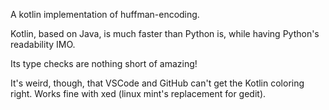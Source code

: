A kotlin implementation of huffman-encoding.

Kotlin, based on Java, is much faster than Python is, while having Python's readability IMO.

Its type checks are nothing short of amazing!

It's weird, though, that VSCode and GitHub can't get the Kotlin coloring right. Works fine with xed (linux mint's replacement for gedit).